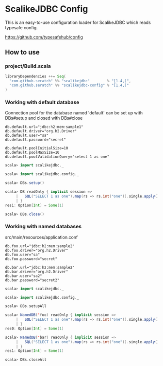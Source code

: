 # ScalikeJDBC Config

This is an easy-to-use configuration loader for ScalikeJDBC which reads typesafe config.

https://github.com/typesafehub/config

## How to use

### project/Build.scala

```scala
libraryDependencies ++= Seq(
  "com.github.seratch" %% "scalikejdbc"        % "[1.4,)",
  "com.github.seratch" %% "scalikejdbc-config" % "[1.4,)"
)
```

### Working with default database

Connection pool for the database named 'default' can be set up with DBs#setup and closed with DBs#close

```
db.default.url="jdbc:h2:mem:sample1"
db.default.driver="org.h2.Driver"
db.default.user="sa"
db.default.password="secret"

db.default.poolInitialSize=10
db.default.poolMaxSize=10
db.default.poolValidationQuery="select 1 as one"
```

```scala
scala> import scalikejdbc._

scala> import scalikejdbc.config._

scala> DBs.setup()

scala> DB readOnly { implicit session =>
     |   SQL("SELECT 1 as one").map(rs => rs.int("one")).single.apply()
     | }
res1: Option[Int] = Some(1)

scala> DBs.close()
```


### Working with named databases

src/main/resources/application.conf
```
db.foo.url="jdbc:h2:mem:sample2"
db.foo.driver="org.h2.Driver"
db.foo.user="sa"
db.foo.password="secret"

db.bar.url="jdbc:h2:mem:sample2"
db.bar.driver="org.h2.Driver"
db.bar.user="sa2"
db.bar.password="secret2"
```


```scala
scala> import scalikejdbc._

scala> import scalikejdbc.config._

scala> DBs.setupAll

scala> NamedDB('foo) readOnly { implicit session =>
     |   SQL("SELECT 1 as one").map(rs => rs.int("one")).single.apply()
     | }
res0: Option[Int] = Some(1)

scala> NamedDB('bar) readOnly { implicit session =>
     |   SQL("SELECT 1 as one").map(rs => rs.int("one")).single.apply()
     | }
res1: Option[Int] = Some(1)

scala> DBs.closeAll
```
